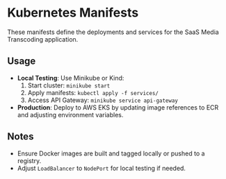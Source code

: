 <!-- ./infrastructure/kubernetes/README.md -->
# Kubernetes Manifests

These manifests define the deployments and services for the SaaS Media Transcoding application.

## Usage
- **Local Testing**: Use Minikube or Kind:
  1. Start cluster: `minikube start`
  2. Apply manifests: `kubectl apply -f services/`
  3. Access API Gateway: `minikube service api-gateway`
- **Production**: Deploy to AWS EKS by updating image references to ECR and adjusting environment variables.

## Notes
- Ensure Docker images are built and tagged locally or pushed to a registry.
- Adjust `LoadBalancer` to `NodePort` for local testing if needed.
